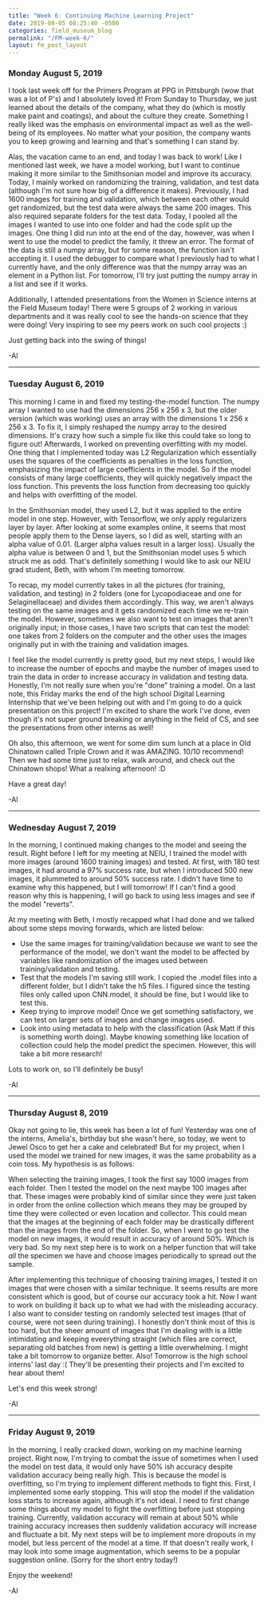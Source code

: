 ```yaml
---
title: "Week 6: Continuing Machine Learning Project"
date: 2019-08-05 08:25:40 -0500
categories: field_museum_blog
permalink: "/FM-week-6/"
layout: fm_post_layout
---
```


### Monday August 5, 2019

I took last week off for the Primers Program at PPG in Pittsburgh (wow that was a lot of P's) and I absolutely loved it! From Sunday to Thursday, we just learned about the details of the company, what they do (which is mostly make paint and coatings), and about the culture they create. Something I really liked was the emphasis on environmental impact as well as the well-being of its employees. No matter what your position, the company wants you to keep growing and learning and that's something I can stand by.

Alas, the vacation came to an end, and today I was back to work! Like I mentioned last week, we have a model working, but I want to continue making it more similar to the Smithsonian model and improve its accuracy. Today, I mainly worked on randomizing the training, validation, and test data (although I'm not sure how big of a difference it makes). Previously, I had 1600 images for training and validation, which between each other would get randomized, but the test data were always the same 200 images. This also required separate folders for the test data. Today, I pooled all the images I wanted to use into one folder and had the code split up the images. One thing I did run into at the end of the day, however, was when I went to use the model to predict the family, it threw an error. The format of the data is still a numpy array, but for some reason, the function isn't accepting it. I used the debugger to compare what I previously had to what I currently have, and the only difference was that the numpy array was an element in a Python list. For tomorrow, I'll try just putting the numpy array in a list and see if it works.

Additionally, I attended presentations from the Women in Science interns at the Field Museum today! There were 5 groups of 2 working in various departments and it was really cool to see the hands-on science that they were doing! Very inspiring to see my peers work on such cool projects :)

Just getting back into the swing of things!

-Al

---

### Tuesday August 6, 2019

This morning I came in and fixed my testing-the-model function. The numpy array I wanted to use had the dimensions 256 x 256 x 3, but the older version (which was working) uses an array with the dimensions 1 x 256 x 256 x 3. To fix it, I simply reshaped the numpy array to the desired dimensions. It's crazy how such a simple fix like this could take so long to figure out! Afterwards, I worked on preventing overfitting with my model. One thing that I implemented today was L2 Regularization which essentially uses the squares of the coefficients as penalties in the loss function, emphasizing the impact of large coefficients in the model. So if the model consists of many large coefficients, they will quickly negatively impact the loss function. This prevents the loss function from decreasing too quickly and helps with overfitting of the model.

In the Smithsonian model, they used L2, but it was applied to the entire model in one step. However, with Tensorflow, we only apply regularizers layer by layer. After looking at some examples online, it seems that most people apply them to the Dense layers, so I did as well, starting with an alpha value of 0.01. (Larger alpha values result in a larger loss). Usually the alpha value is between 0 and 1, but the Smithsonian model uses 5 which struck me as odd. That's definitely something I would like to ask our NEIU grad student, Beth, with whom I'm meeting tomorrow.

To recap, my model currently takes in all the pictures (for training, validation, and testing) in 2 folders (one for Lycopodiaceae and one for Selaginellaceae) and divides them accordingly. This way, we aren't always testing on the same images and it gets randomized each time we re-train the model. However, sometimes we also want to test on images that aren't originally input; in those cases, I have two scripts that can test the model: one takes from 2 folders on the computer and the other uses the images originally put in with the training and validation images.

I feel like the model currently is pretty good, but my next steps, I would like to increase the number of epochs and maybe the number of images used to train the data in order to increase accuracy in validation and testing data. Honestly, I'm not really sure when you're "done" training a model. On a last note, this Friday marks the end of the high school Digital Learning Internship that we've been helping out with and I'm going to do a quick presentation on this project! I'm excited to share the work I've done, even though it's not super ground breaking or anything in the field of CS, and see the presentations from other interns as well!

Oh also, this afternoon, we went for some dim sum lunch at a place in Old Chinatown called Triple Crown and it was <span class="standOut">AMAZING</span>. 10/10 recommend! Then we had some time just to relax, walk around, and check out the Chinatown shops! What a realxing afternoon! :D

Have a great day!

-Al

---

### Wednesday August 7, 2019

In the morning, I continued making changes to the model and seeing the result. Right before I left for my meeting at NEIU, I trained the model with more images (around 1600 training images) and tested. At first, with 180 test images, it had around a 97% success rate, but when I introduced 500 new images, it plummeted to around 50% success rate. I didn't have time to examine why this happened, but I will tomorrow! If I can't find a good reason why this is happening, I will go back to using less images and see if the model "reverts".

At my meeting with Beth, I mostly recapped what I had done and we talked about some steps moving forwards, which are listed below:

- Use the same images for training/validation because we want to see the performance of the model, we don't want the model to be affected by variables like randomization of the images used between training/validation and testing.
- Test that the models I'm saving still work. I copied the .model files into a different folder, but I didn't take the h5 files. I figured since the testing files only called upon CNN.model, it should be fine, but I would like to test this.
- Keep trying to improve model! Once we get something satisfactory, we can test on larger sets of images and change images used.
- Look into using metadata to help with the classification (Ask Matt if this is something worth doing). Maybe knowing something like location of collection could help the model predict the specimen. However, this will take a bit more research!

Lots to work on, so I'll definitely be busy!

-Al

---

### Thursday August 8, 2019

Okay not going to lie, this week has been a lot of fun! Yesterday was one of the interns, Amelia's, birthday but she wasn't here, so today, we went to Jewel Osco to get her a cake and celebrated! But for my project, when I used the model we trained for new images, it was the same probability as a coin toss. My hypothesis is as follows:

When selecting the training images, I took the first say 1000 images from each folder. Then I tested the model on the next maybe 100 images after that. These images were probably kind of similar since they were just taken in order from the online collection which means they may be grouped by time they were collected or even location and collector. This could mean that the images at the beginning of each folder may be drastically different than the images from the end of the folder. So, when I went to go test the model on new images, it would result in accuracy of around 50%. Which is <span class="standOut">very bad</span>. So my next step here is to work on a helper function that will take <i>all</i> the specimen we have and choose images periodically to spread out the sample.

After implementing this technique of choosing training images, I tested it on images that were chosen with a similar technique. It seems results are more consistent which is good, but of course our accuracy took a hit. Now I want to work on building it back up to what we had with the misleading accuracy. I also want to consider testing on randomly selected test images (that of course, were not seen during training). I honestly don't think most of this is too hard, but the sheer amount of images that I'm dealing with is a little intimidating and keeping eveerything straight (which files are correct, separating old batches from new) is getting a little overwhelming. I might take a bit tomorrow to organize better. Also! Tomorrow is the high school interns' last day :( They'll be presenting their projects and I'm excited to hear about them!

Let's end this week strong!

-Al

---

### Friday August 9, 2019

In the morning, I really cracked down, working on my machine learning project. Right now, I'm trying to combat the issue of sometimes when I used the model on test data, it would only have 50% ish accuracy despite validation accuracy being really high. This is because the model is overfitting, so I'm trying to implement different methods to fight this. First, I implemented some early stopping. This will stop the model if the validation loss starts to increase again, although it's not ideal. I need to first change some things about my model to fight the overfitting before just stopping training. Currently, validation accuracy will remain at about 50% while training accuracy increases then suddenly validation accuracy will increase and fluctuate a bit. My next steps will be to implement more dropouts in my model, but less percent of the model at a time. If that doesn't really work, I may look into some image augmentation, which seems to be a popular suggestion online. (Sorry for the short entry today!)

Enjoy the weekend!

-Al